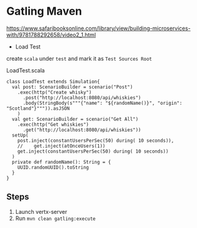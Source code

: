 # Gatling Maven

https://www.safaribooksonline.com/library/view/building-microservices-with/9781788292658/video2_1.html

- Load Test

create `scala` under `test` and mark it as `Test Sources Root`

LoadTest.scala

```
class LoadTest extends Simulation{
  val post: ScenarioBuilder = scenario("Post")
    .exec(http("Create whisky")
      .post("http://localhost:8080/api/whiskies")
      .body(StringBody(s"""{"name": "${randomName()}", "origin": "Scotland"}""")).asJSON
    )
  val get: ScenarioBuilder = scenario("Get All")
    .exec(http("Get whiskies")
      .get("http://localhost:8080/api/whiskies"))
  setUp(
    post.inject(constantUsersPerSec(50) during( 10 seconds)),
    //    get.inject(atOnceUsers(1))
    get.inject(constantUsersPerSec(50) during( 10 seconds))
  )
  private def randomName(): String = {
    UUID.randomUUID().toString
  }
}
```

## Steps

1. Launch vertx-server
2. Run `mvn clean gatling:execute`
